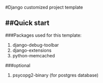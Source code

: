 #Django customized project template


##Quick start
-----------

###Packages used for this template:

1. django-debug-toolbar
2. django-extensions
3. python-memcached

###optional
1. psycopg2-binary (for postgres database)

